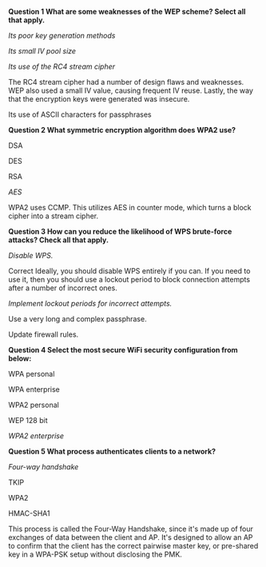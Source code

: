 __Question 1 What are some weaknesses of the WEP scheme? Select all that apply.__

_Its poor key generation methods_

_Its small IV pool size_

_Its use of the RC4 stream cipher_

The RC4 stream cipher had a number of design flaws and weaknesses. WEP also used a small IV value, causing frequent IV reuse. Lastly, the way that the encryption keys were generated was insecure.

Its use of ASCII characters for passphrases 


__Question 2 What symmetric encryption algorithm does WPA2 use?__

DSA

DES 

RSA

_AES_

WPA2 uses CCMP. This utilizes AES in counter mode, which turns a block cipher into a stream cipher.

__Question 3 How can you reduce the likelihood of WPS brute-force attacks? Check all that apply.__

_Disable WPS._

Correct
Ideally, you should disable WPS entirely if you can. If you need to use it, then you should use a lockout period to block connection attempts after a number of incorrect ones.

_Implement lockout periods for incorrect attempts._

Use a very long and complex passphrase. 

Update firewall rules.

__Question 4 Select the most secure WiFi security configuration from below:__

WPA personal 

WPA enterprise

WPA2 personal 

WEP 128 bit 

_WPA2 enterprise_


__Question 5 What process authenticates clients to a network?__

_Four-way handshake_

TKIP

WPA2

HMAC-SHA1

This process is called the Four-Way Handshake, since it's made up of four exchanges of data between the client and AP. It's designed to allow an AP to confirm that the client has the correct pairwise master key, or pre-shared key in a WPA-PSK setup without disclosing the PMK. 
